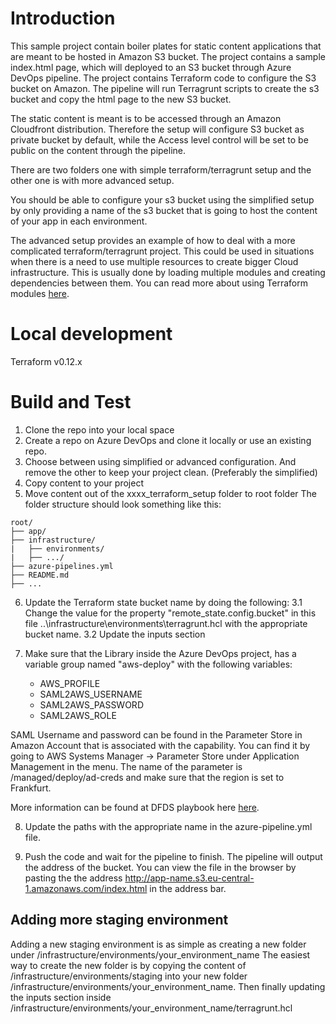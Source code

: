 # Introduction 
This sample project contain boiler plates for static content applications that are meant to be hosted in Amazon S3 bucket.
The project contains a sample index.html page, which will deployed to an S3 bucket through Azure DevOps pipeline. The project contains Terraform code to configure the S3 bucket on Amazon. 
The pipeline will run Terragrunt scripts to create the s3 bucket and copy the html page to the new S3 bucket.

The static content is meant is to be accessed through an Amazon Cloudfront distribution.
Therefore the setup will configure S3 bucket as private bucket by default, while the Access level control will be set to be public on the content through the pipeline.

There are two folders one with simple terraform/terragrunt setup and the other one is with more advanced setup. 

You should be able to configure your s3 bucket using the simplified setup by only providing a name of the s3 bucket that is going to host the content of your app in each environment.

The advanced setup provides an example of how to deal with a more complicated terraform/terragrunt project. This could be used in situations when there is a need to use multiple resources to create bigger Cloud infrastructure. This is usually done by loading multiple modules and creating dependencies between them. You can read more about using Terraform modules [here](https://www.terraform.io/docs/configuration/modules.html).

# Local development

Terraform v0.12.x

# Build and Test
1. Clone the repo into your local space
2. Create a repo on Azure DevOps and clone it locally or use an existing repo.
3. Choose between using simplified or advanced configuration. And remove the other to keep your project clean. (Preferably the simplified)
4. Copy content to your project
5. Move content out of the xxxx_terraform_setup folder to root folder
The folder structure should look something like this:

```
root/
├── app/
├── infrastructure/
|   ├── environments/
|   ├── .../
├── azure-pipelines.yml
├── README.md
├── ...
```

6. Update the Terraform state bucket name by doing the following:
   3.1 Change the value for the property "remote_state.config.bucket" in this file ..\infrastructure\environments\terragrunt.hcl with the appropriate bucket name.
   3.2 Update the inputs section

7. Make sure that the Library inside the Azure DevOps project, has a variable group named "aws-deploy" with the following variables:
   - AWS_PROFILE
   - SAML2AWS_USERNAME
   - SAML2AWS_PASSWORD
   - SAML2AWS_ROLE

SAML Username and password can be found in the Parameter Store in Amazon Account that is associated with the capability. You can find it by going to AWS Systems Manager -> Parameter Store under Application Management in the menu.
The name of the parameter is /managed/deploy/ad-creds and make sure that the region is set to Frankfurt.

More information can be found at DFDS playbook here [here](https://wiki.dfds.cloud/en/playbooks/deployment/authentication).

8. Update the paths with the appropriate name in the azure-pipeline.yml file.

9. Push the code and wait for the pipeline to finish. 
The pipeline will output the address of the bucket. You can view the file in the browser by pasting the the address http://app-name.s3.eu-central-1.amazonaws.com/index.html in the address bar.

## Adding more staging environment
Adding a new staging environment is as simple as creating a new folder under /infrastructure/environments/your_environment_name
The easiest way to create the new folder is by copying the content of /infrastructure/environments/staging into your new folder /infrastructure/environments/your_environment_name. Then finally updating the inputs section inside /infrastructure/environments/your_environment_name/terragrunt.hcl